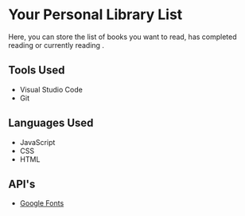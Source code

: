# Your Personal Library List
  Here, you can store the list of books you want to read, has completed
  reading or currently reading .

## Tools Used 
* Visual Studio Code
* Git

## Languages Used
* JavaScript
* CSS
* HTML

## API's
* [Google Fonts](fonts.google.com)